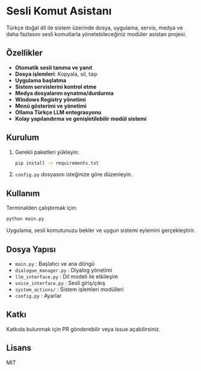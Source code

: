# Sesli Komut Asistanı

Türkçe doğal dil ile sistem üzerinde dosya, uygulama, servis, medya ve daha fazlasını sesli komutlarla yönetebileceğiniz modüler asistan projesi.

## Özellikler

- **Otomatik sesli tanıma ve yanıt**
- **Dosya işlemleri**: Kopyala, sil, taşı
- **Uygulama başlatma**
- **Sistem servislerini kontrol etme**
- **Medya dosyalarını oynatma/durdurma**
- **Windows Registry yönetimi**
- **Menü gösterimi ve yönetimi**
- **Ollama Türkçe LLM entegrasyonu**
- **Kolay yapılandırma ve genişletilebilir modül sistemi**

## Kurulum

1. Gerekli paketleri yükleyin:
    ```sh
    pip install -r requirements.txt
    ```

2. `config.py` dosyasını isteğinize göre düzenleyin.

## Kullanım

Terminalden çalıştırmak için:
```sh
python main.py
```

Uygulama, sesli komutunuzu bekler ve uygun sistemi eylemini gerçekleştirir.

## Dosya Yapısı

- `main.py` : Başlatıcı ve ana döngü
- `dialogue_manager.py` : Diyalog yönetimi
- `llm_interface.py` : Dil modeli ile etkileşim
- `voice_interface.py` : Sesli giriş/çıkış
- `system_actions/` : Sistem işlemleri modülleri
- `config.py` : Ayarlar

## Katkı

Katkıda bulunmak için PR gönderebilir veya issue açabilirsiniz.

## Lisans

MIT